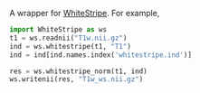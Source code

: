 A wrapper for [WhiteStripe](https://github.com/muschellij2/WhiteStripe). For example,

```py
import WhiteStripe as ws
t1 = ws.readnii("T1w.nii.gz")
ind = ws.whitestripe(t1, "T1")
ind = ind[ind.names.index('whitestripe.ind')]

res = ws.whitestripe_norm(t1, ind)
ws.writenii(res, "T1w_ws.nii.gz")
```
